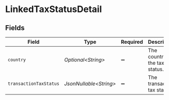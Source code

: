 # LinkedTaxStatusDetail


## Fields

| Field                          | Type                           | Required                       | Description                    | Example                        |
| ------------------------------ | ------------------------------ | ------------------------------ | ------------------------------ | ------------------------------ |
| `country`                      | *Optional\<String>*            | :heavy_minus_sign:             | The country of the tax status. | US                             |
| `transactionTaxStatus`         | *JsonNullable\<String>*        | :heavy_minus_sign:             | The transaction tax status.    | taxable                        |